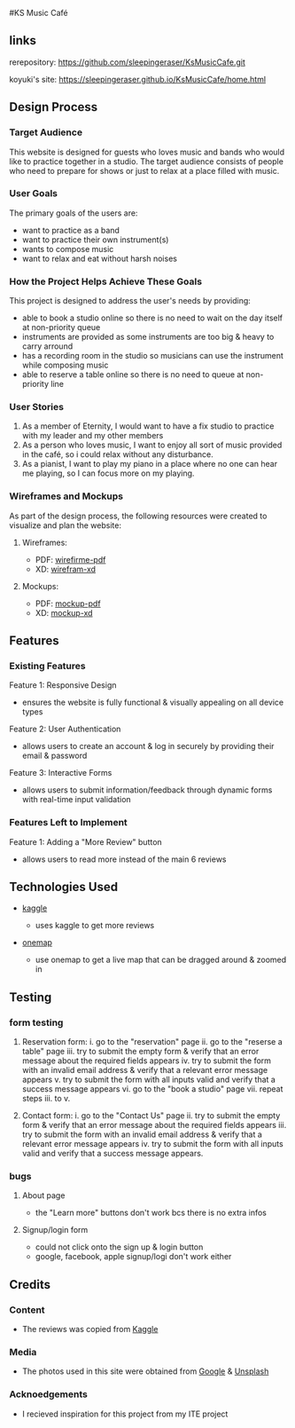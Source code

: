 #KS Music Café

## links

rerepository: https://github.com/sleepingeraser/KsMusicCafe.git

koyuki's site: https://sleepingeraser.github.io/KsMusicCafe/home.html

## Design Process

### Target Audience

This website is designed for guests who loves music and bands who would like to practice together in a studio. The target audience consists of people who need to prepare for shows or just to relax at a place filled with music.

### User Goals

The primary goals of the users are:

- want to practice as a band
- want to practice their own instrument(s)
- wants to compose music
- want to relax and eat without harsh noises

### How the Project Helps Achieve These Goals

This project is designed to address the user's needs by providing:

- able to book a studio online so there is no need to wait on the day itself at non-priority queue
- instruments are provided as some instruments are too big & heavy to carry arround
- has a recording room in the studio so musicians can use the instrument while composing music
- able to reserve a table online so there is no need to queue at non-priority line

### User Stories

1. As a member of Eternity, I would want to have a fix studio to practice with my leader and my other members
2. As a person who loves music, I want to enjoy all sort of music provided in the café, so i could relax without any disturbance.
3. As a pianist, I want to play my piano in a place where no one can hear me playing, so I can focus more on my playing.

### Wireframes and Mockups

As part of the design process, the following resources were created to visualize and plan the website:

1. Wireframes:

   - PDF: [wirefirme-pdf](prototype/pdf-file/HiFi.pdf)
   - XD: [wirefram-xd](prototype/XD-file/HiFi.xd)

2. Mockups:
   - PDF: [mockup-pdf](prototype/pdf-file/MockUp.pdf)
   - XD: [mockup-xd](prototype/XD-file/MockUp.xd)

## Features

### Existing Features

Feature 1: Responsive Design

- ensures the website is fully functional & visually appealing on all device types

Feature 2: User Authentication

- allows users to create an account & log in securely by providing their email & password

Feature 3: Interactive Forms

- allows users to submit information/feedback through dynamic forms with real-time input validation

### Features Left to Implement

Feature 1: Adding a "More Review" button

- allows users to read more instead of the main 6 reviews

## Technologies Used

- [kaggle](https://www.kaggle.com/datasets/joebeachcapital/restaurant-reviews)

  - uses kaggle to get more reviews

- [onemap](https://www.onemap.gov.sg/apidocs/apidocs)
  - use onemap to get a live map that can be dragged around & zoomed in

## Testing

### form testing

1. Reservation form:
   i. go to the "reservation" page
   ii. go to the "reserse a table" page
   iii. try to submit the empty form & verify that an error message about the required fields appears
   iv. try to submit the form with an invalid email address & verify that a relevant error message appears
   v. try to submit the form with all inputs valid and verify that a success message appears
   vi. go to the "book a studio" page
   vii. repeat steps iii. to v.

2. Contact form:
   i. go to the "Contact Us" page
   ii. try to submit the empty form & verify that an error message about the required fields appears
   iii. try to submit the form with an invalid email address & verify that a relevant error message appears
   iv. try to submit the form with all inputs valid and verify that a success message appears.

### bugs

1. About page

   - the "Learn more" buttons don't work bcs there is no extra infos

2. Signup/login form
   - could not click onto the sign up & login button
   - google, facebook, apple signup/logi don't work either

## Credits

### Content

- The reviews was copied from [Kaggle](https://www.kaggle.com/datasets/joebeachcapital/restaurant-reviews)

### Media

- The photos used in this site were obtained from [Google](https://www.google.com/) & [Unsplash](https://unsplash.com/)

### Acknoedgements

- I recieved inspiration for this project from my ITE project
